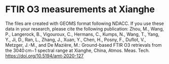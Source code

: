 # FTIR O3 measurements at Xianghe

The files are created with GEOMS format following NDACC. 
If you use these data in your research, please cite the following publication:
Zhou, M., Wang, P., Langerock, B., Vigouroux, C., Hermans, C., Kumps, N., Wang, T., Yang, Y., Ji, D., Ran, L., Zhang, J., Xuan, Y., Chen, H., Posny, F., Duflot, V., Metzger, J.-M., and De Mazière, M.: Ground-based FTIR O3 retrievals from the 3040 cm−1 spectral range at Xianghe, China, Atmos. Meas. Tech.  https://doi.org/10.5194/amt-2020-127
